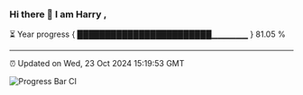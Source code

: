 ### Hi there 👋 I am Harry , 

⏳ Year progress { ████████████████████████▁▁▁▁▁▁ } 81.05 %

---

⏰ Updated on Wed, 23 Oct 2024 15:19:53 GMT

![Progress Bar CI](https://github.com/duykhang68/duykhang68/workflows/Progress%20Bar%20CI/badge.svg)
